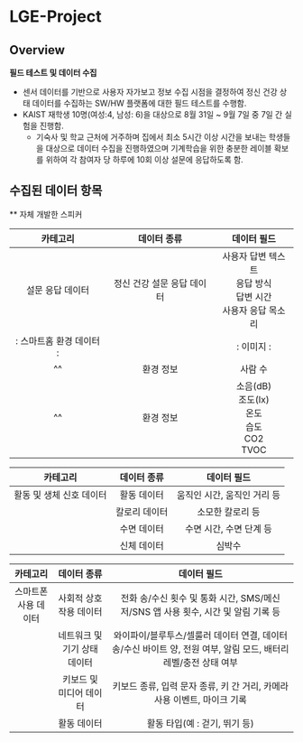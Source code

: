 # LGE-Project

## Overview
**필드 테스트 및 데이터 수집**

* 센서 데이터를 기반으로 사용자 자가보고 정보 수집 시점을 결정하여 정신 건강 상태 데이터를 수집하는 SW/HW 플랫폼에 대한 필드 테스트를 수행함.  
* KAIST 재학생 10명(여성:4, 남성: 6)을 대상으로 8월 31일 ~ 9월 7일 중 7일 간 실험을 진행함. 
  * 기숙사 및 학교 근처에 거주하며 집에서 최소 5시간 이상 시간을 보내는 학생들을 대상으로 데이터 수집을 진행하였으며 기계학습을 위한 충분한 레이블 확보를 위하여 각 참여자 당 하루에 10회 이상 설문에 응답하도록 함.

## 수집된 데이터 항목

** 자체 개발한 스피커



|          카테고리        |        **데이터 종류**        |                                                  **데이터 필드**                                                   |
|:------------------------:|:----------------------------:|:-----------------------------------------------------------------------------------------------------------------:|
|      설문 응답 데이터     |    정신 건강 설문 응답 데이터  |                  사용자 답변 텍스트 <br/> 응답 방식 <br/> 답변 시간 <br/> 사용자 응답 목소리                          |         
|: 스마트홈 환경 데이터 :||: 이미지 :|| 사람 수|
|   ^^    |            환경 정보   |  사람 수                                                                                                  |
|       ^^              |           환경 정보          |     소음(dB) <br/> 조도(lx) <br/> 온도 <br/> 습도 <br/> CO2 <br/> TVOC                                                             |


|       **카테고리**       |        **데이터 종류**       |                                                  **데이터 필드**                                                  |
|:------------------------:|:----------------------------:|:-----------------------------------------------------------------------------------------------------------------:|
| 활동 및 생체 신호 데이터 |          활동 데이터         |                                            움직인 시간, 움직인 거리 등                                            |
|                          |         칼로리 데이터        |                                                  소모한 칼로리 등                                                 |
|                          |          수면 데이터         |                                              수면 시간, 수면 단계 등                                              |
|                          |          신체 데이터         |                                                       심박수                                                      |


|       **카테고리**       |        **데이터 종류**       |                                                  **데이터 필드**                                                  |
|:------------------------:|:----------------------------:|:-----------------------------------------------------------------------------------------------------------------:|
|   스마트폰 사용 데이터   |    사회적 상호작용 데이터    |                 전화 송/수신 횟수 및 통화 시간, SMS/메신저/SNS 앱 사용 횟수, 시간 및 알림 기록 등                 |
|                          | 네트워크 및 기기 상태 데이터 | 와이파이/블루투스/셀룰러 데이터 연결, 데이터 송/수신 바이트 양, 전원 여부, 알림 모드, 배터리 레벨/충전 상태 여부  |
|                          |    키보드 및 미디어 데이터   |                      키보드 종류, 입력 문자 종류, 키 간 거리, 카메라 사용 이벤트, 마이크 기록                     |
|                          |          활동 데이터         |                                           활동 타입(예 : 걷기, 뛰기 등)                                           |

